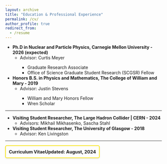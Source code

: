 ```yaml
---
layout: archive
title: "Education & Professional Experience"
permalink: /cv/
author_profile: true
redirect_from:
  - /resume
---
```


<ul>
  <li>
    <strong>Ph.D in Nuclear and Particle Physics, Carnegie Mellon University - 2026 (expected)</strong>
    <ul>
      <li>Advisor: Curtis Meyer</li>
      <ul>
        <li>Graduate Research Associate</li>
        <li>Office of Science Graduate Student Research (SCGSR) Fellow</li>
      </ul>
    </ul>
  </li>
  <li>
    <strong>Honors B.S. in Physics and Mathematics, The College of William and Mary - 2019</strong>
    <ul>
      <li>Advisor: Justin Stevens</li>
      <ul>
        <li>William and Mary Honors Fellow</li>
        <li>Wren Scholar</li>
      </ul>
    </ul>
  </li>
</ul>
<hr>
<ul>
  <li>
    <strong>Visiting Student Researcher, The Large Hadron Collider | CERN - 2024</strong>
    <ul>
      <li>Advisors: Mikhail Mikhasenko, Sascha Stahl</li>
    </ul>
  </li>
  <li>
    <strong>Visiting Student Researcher, The University of Glasgow - 2018</strong>
    <ul>
      <li>Advisor: Ken Livingston</li>
    </ul>
  </li>
</ul>

<hr>
<div style="display: flex; align-items: center; justify-content: center; border: 2px solid #f9e40c; padding: 10px; border-radius: 5px; width: fit-content; box-shadow: 0 2px 4px rgba(0, 0, 0, 0.1);">
  <p style="margin: 0;">
    <a href="http://zabaldwin.github.io/files/Baldwin_CV_2024update.pdf" style="text-decoration: none; font-weight: bold;">
      Curriculum Vitae
    </a>
  </p>
  <p style="margin: 0; font-size: 0.9rem; font-weight: bold;">
    Updated: August, 2024
  </p>
</div>





